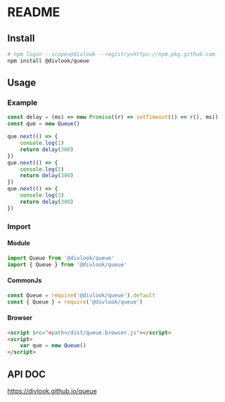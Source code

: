 # README

## Install

```bash
# npm login --scope=@divlook --registry=https://npm.pkg.github.com
npm install @divlook/queue
```

## Usage

### Example

```ts
const delay = (ms) => new Promise((r) => setTimeout(() => r(), ms))
const que = new Queue()

que.next(() => {
    console.log(1)
    return delay(300)
})
que.next(() => {
    console.log(2)
    return delay(300)
})
que.next(() => {
    console.log(3)
    return delay(300)
})
```

### Import

#### Module

```ts
import Queue from '@divlook/queue'
import { Queue } from '@divlook/queue'
```

#### CommonJs

```ts
const Queue = require('@divlook/queue').default
const { Queue } = require('@divlook/queue')
```

#### Browser

```html
<script src="<path>/dist/queue.browser.js"></script>
<script>
    var que = new Queue()
</script>
```

## API DOC

https://divlook.github.io/queue
